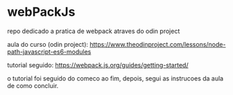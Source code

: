 # webPackJs
repo dedicado a pratica de webpack atraves do odin project

aula do curso (odin project): https://www.theodinproject.com/lessons/node-path-javascript-es6-modules

tutorial seguido: https://webpack.js.org/guides/getting-started/

o tutorial foi seguido do comeco ao fim, depois, segui as instrucoes da aula de como concluir.